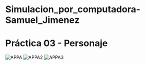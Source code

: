 # Simulacion_por_computadora-Samuel_Jimenez
<h1>Práctica 03 - Personaje</h1>

![APPA](https://github.com/samuj02/Simulacion_por_computadora-Samuel_Jimenez/assets/132856130/f90897ff-9e1e-40f2-8f45-a0836763fcc6)
![APPA2](https://github.com/samuj02/Simulacion_por_computadora-Samuel_Jimenez/assets/132856130/def0a144-874a-411d-9517-45c2549d8449)
![APPA3](https://github.com/samuj02/Simulacion_por_computadora-Samuel_Jimenez/assets/132856130/e70929f7-7803-4570-9e1b-889790dc0ec0)
